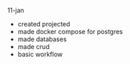 11-jan
- created projected
- made docker compose for postgres
- made databases
- made crud
- basic workflow 